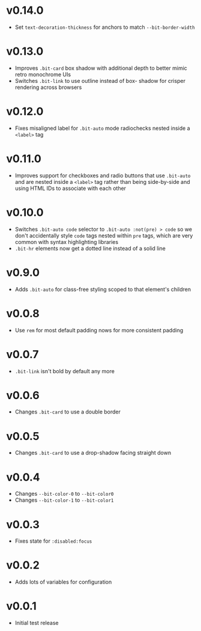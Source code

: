 # v0.14.0

- Set `text-decoration-thickness` for anchors to match `--bit-border-width`

# v0.13.0

- Improves `.bit-card` box shadow with additional depth to better mimic retro
  monochrome UIs
- Switches `.bit-link` to use outline instead of box- shadow for crisper
  rendering across browsers

# v0.12.0

- Fixes misaligned label for `.bit-auto` mode radiochecks nested inside a
  `<label>` tag

# v0.11.0

- Improves support for checkboxes and radio buttons that use `.bit-auto` and are
  nested inside a `<label>` tag rather than being side-by-side and using HTML
  IDs to associate with each other

# v0.10.0

- Switches `.bit-auto code` selector to `.bit-auto :not(pre) > code` so we don't
  accidentally style `code` tags nested within `pre` tags, which are very common
  with syntax highlighting libraries
- `.bit-hr` elements now get a dotted line instead of a solid line

# v0.9.0

- Adds `.bit-auto` for class-free styling scoped to that element's children

# v0.0.8

- Use `rem` for most default padding nows for more consistent padding

# v0.0.7

- `.bit-link` isn't bold by default any more

# v0.0.6

- Changes `.bit-card` to use a double border

# v0.0.5

- Changes `.bit-card` to use a drop-shadow facing straight down

# v0.0.4

- Changes `--bit-color-0` to `--bit-color0`
- Changes `--bit-color-1` to `--bit-color1`

# v0.0.3

- Fixes state for `:disabled:focus`

# v0.0.2

- Adds lots of variables for configuration

# v0.0.1

- Initial test release
